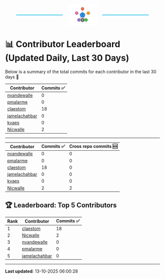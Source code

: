 <p align="center">
  <span style="display: inline-block; width: 30%; border-top: 2px solid #1bbfed; vertical-align: middle;"></span>
  <img src="../logo/belengexplogo.png" alt="Innersource Logo" style="width:20%; vertical-align: middle; margin: 0 10px;" />
  <span style="display: inline-block; width: 30%; border-top: 2px solid #1bbfed; vertical-align: middle;"></span>
</p> 

# 📊 Contributor Leaderboard (Updated Daily, Last 30 Days)

Below is a summary of the total commits for each contributor in the last 30 days 🚀

| Contributor  | Commits ✅ | 
|-------------| --------|
| [nvandewalle](https://github.com/nvandewalle) | 0 | 
| [pmalarme](https://github.com/pmalarme) | 0 | 
| [claestom](https://github.com/claestom) | 18 | 
| [jamelachahbar](https://github.com/jamelachahbar) | 0 | 
| [kvaes](https://github.com/kvaes) | 0 | 
| [Nicwalle](https://github.com/Nicwalle) | 2 | 

----

| Contributor  | Commits ✅ | Cross  repo commits 🆘 |
|-------------| --------| --------|
| [nvandewalle](https://github.com/nvandewalle) | 0 | 0 | 
| [pmalarme](https://github.com/pmalarme) | 0 | 0 | 
| [claestom](https://github.com/claestom) | 18 | 0 | 
| [jamelachahbar](https://github.com/jamelachahbar) | 0 | 0 | 
| [kvaes](https://github.com/kvaes) | 0 | 0 | 
| [Nicwalle](https://github.com/Nicwalle) | 2 | 2 | 

## 🏆 Leaderboard: Top 5 Contributors 

| Rank | Contributor | Commits ✅ |
|------|-------------|---------|
| 1 | [claestom](https://github.com/claestom) | 18 |
| 2 | [Nicwalle](https://github.com/Nicwalle) | 2 |
| 3 | [nvandewalle](https://github.com/nvandewalle) | 0 |
| 4 | [pmalarme](https://github.com/pmalarme) | 0 |
| 5 | [jamelachahbar](https://github.com/jamelachahbar) | 0 |

----

**Last updated**: 13-10-2025 06:00:28